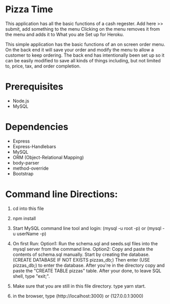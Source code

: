 # Pizza Time

This application has all the basic functions of a cash regester. 
Add here >> submit, add something to the menu
Clicking on the menu removes it from the menu and adds it to What you ate
Set up for Heroku.

This simple application has the basic functions of an on screen order menu. On the back end it will save your order and modify the menu to allow a customer to keep ordering. The back end has intentionally been set up so it can be easily modified to save all kinds of things including, but not limited to, price, tax, and order completion. 


# Prerequisites

* Node.js
* MySQL


# Dependencies

* Express
* Express-Handlebars
* MySQL
* ORM (Object-Relational Mapping)
* body-parser
* method-override
* Bootstrap


# Command line Directions:

1. cd into this file

2. npm install

3. Start MySQL command line tool and login: (mysql -u root -p) or (mysql -u userName -p)

4. On first Run:
	Option1: Run the schema.sql and seeds.sql files into the mysql server from the command line. 
	Option2: Copy and paste the contents of schema.sql manually. Start by creating the database. (CREATE DATABASE IF NOT EXISTS pizzas_db;) Then enter (USE pizzas_db;) to enter the database. After you're in the directory copy and paste the "CREATE TABLE pizzas" table.
	After your done, to leave SQL shell, type "exit;".

5. Make sure that you are still in this file directory. type yarn start.

6. in the browser, type (http://localhost:3000) or (127.0.0.1:3000)

